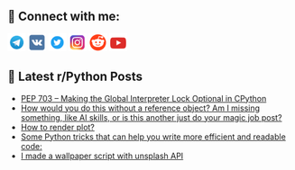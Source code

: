 ## 🔎 Connect with me:
[<img src="https://github.com/bullbesh/bullbesh/blob/main/images/Telegram.png" width="32" height="32" />](https://t.me/bullbesh)
[<img src="https://github.com/bullbesh/bullbesh/blob/main/images/VK.png" width="32" height="32" />](https://vk.com/bullbesh)
[<img src="https://github.com/bullbesh/bullbesh/blob/main/images/Twitter.png" width="32" height="32" />](https://twitter.com/bullbesh1)
[<img src="https://github.com/bullbesh/bullbesh/blob/main/images/Instagram.png" width="32" height="32" />](https://www.instagram.com/bullbesh)
[<img src="https://github.com/bullbesh/bullbesh/blob/main/images/Reddit.png" width="32" height="32" />](https://www.reddit.com/user/bullbesh)
[<img src="https://github.com/bullbesh/bullbesh/blob/main/images/YouTube.png" width="32" height="32" />](https://www.youtube.com/channel/UCtfjRs6uzgq5mfm8S06WTcg)

## 📕 Latest r/Python Posts
<!-- BLOG-POST-LIST:START -->
- [PEP 703 – Making the Global Interpreter Lock Optional in CPython](https://www.reddit.com/r/Python/comments/108l3mu/pep_703_making_the_global_interpreter_lock/)
- [How would you do this without a reference object? Am I missing something, like AI skills, or is this another just do your magic job post?](https://www.reddit.com/r/Python/comments/108kwds/how_would_you_do_this_without_a_reference_object/)
- [How to render plot?](https://www.reddit.com/r/Python/comments/108klcf/how_to_render_plot/)
- [Some Python tricks that can help you write more efficient and readable code:](https://www.reddit.com/r/Python/comments/108kfta/some_python_tricks_that_can_help_you_write_more/)
- [I made a wallpaper script with unsplash API](https://www.reddit.com/r/Python/comments/108ju9w/i_made_a_wallpaper_script_with_unsplash_api/)
<!-- BLOG-POST-LIST:END -->
